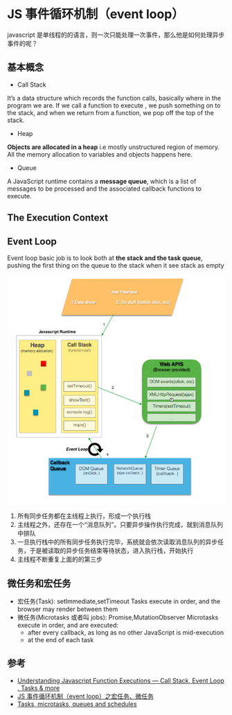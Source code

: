 # JS 事件循环机制（event loop）

javascript 是单线程的的语言，则一次只能处理一次事件，那么他是如何处理异步事件的呢？

## 基本概念

- Call Stack

It’s a data structure which records the function calls, basically where in the program we are. If we call a function to execute , we push something on to the stack, and when we return from a function, we pop off the top of the stack.

- Heap

**Objects are allocated in a heap** i.e mostly unstructured region of memory. All the memory allocation to variables and objects happens here.

- Queue

A JavaScript runtime contains a **message queue**, which is a list of messages to be processed and the associated callback functions to execute.

## The Execution Context

## Event Loop

Event loop basic job is to look both at **the stack and the task queue**, pushing the first thing on the queue to the stack when it see stack as empty

![event-loop](./imgs/event-loop.png)

1. 所有同步任务都在主线程上执行，形成一个执行栈
2. 主线程之外，还存在一个“消息队列”。只要异步操作执行完成，就到消息队列中排队
3. 一旦执行栈中的所有同步任务执行完毕，系统就会依次读取消息队列的异步任务，于是被读取的异步任务结束等待状态，进入执行栈，开始执行
4. 主线程不断重复上面的的第三步

## 微任务和宏任务

- 宏任务(Task): setImmediate,setTimeout
  Tasks execute in order, and the browser may render between them
- 微任务(Microtasks 或者叫 jobs): Promise,MutationObserver
  Microtasks execute in order, and are executed:
  - after every callback, as long as no other JavaScript is mid-execution
  - at the end of each task

## 参考

- [Understanding Javascript Function Executions — Call Stack, Event Loop , Tasks & more](https://medium.com/@gaurav.pandvia/understanding-javascript-function-executions-tasks-event-loop-call-stack-more-part-1-5683dea1f5ec)
- [JS 事件循环机制（event loop）之宏任务、微任务](https://segmentfault.com/a/1190000014940904#articleHeader0)
- [Tasks, microtasks, queues and schedules](https://jakearchibald.com/2015/tasks-microtasks-queues-and-schedules/?utm_source=html5weekly)
